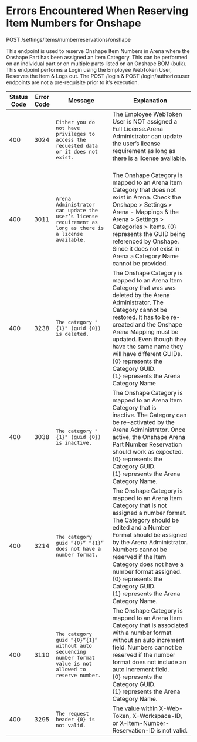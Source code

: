 # Errors Encountered When Reserving Item Numbers for Onshape
POST /settings/items/numberreservations/onshape

This endpoint is used to reserve Onshape Item Numbers in Arena where the Onshape Part has been assigned an Item Category.  This can be performed on an individual part or on multiple parts listed on an Onshape BOM \(bulk\). This endpoint performs a Login using the Employee WebToken User, Reserves the Item & Logs out. The POST /login & POST /login/authorizeuser endpoints are not a pre-requisite prior to it’s execution.


| Status Code  | Error Code  | Message  | Explanation  |
|  --- |  --- |  --- |  --- | 
| 400  | 3024  |  ```Either you do not have privileges to access the requested data or it does not exist.```    | The Employee WebToken User is NOT assigned a Full License.Arena Administrator can update the user’s license requirement as long as there is a license available. <br>      |
| 400  | 3011  |  ```Arena Administrator can update the user’s license requirement as long as there is a license available.```    | The Onshape Category is mapped to an Arena Item Category that does not exist in Arena. Check the Onshape &gt; Settings &gt; Arena - Mappings & the Arena &gt; Settings &gt; Categories &gt; Items. \{0\} represents the GUID being referenced by Onshape. Since it does not exist in Arena a Category Name cannot be provided.<br>   |
| 400  | 3238  |  ```The category "{1}" (guid {0}) is deleted.```    | The Onshape Category is mapped to an Arena Item Category that was was deleted by the Arena Administrator. The Category cannot be restored. It has to be re-created and the Onshape Arena Mapping must be updated. Even though they have the same name they will have different GUIDs.\{0\} represents the Category GUID.<br> \{1\} represents the Arena Category Name<br>   |
| 400  | 3038  |  ```The category "{1}" (guid {0}) is inactive.```    | The Onshape Category is mapped to an Arena Item Category that is inactive. The Category can be re-activated by the Arena Administrator. Once active, the Onshape Arena Part Number Reservation should work as expected.\{0\} represents the Category GUID.<br> \{1\} represents the Arena Category Name.<br>   |
| 400  | 3214  |  ```The category guid ”{0}” ”{1}” does not have a number format.```    | The Onshape Category is mapped to an Arena Item Category that is not assigned a number format. The Category should be edited and a Number Format should be assigned by the Arena Administrator. Numbers cannot be reserved if the Item Category does not have a number format assigned.<br> \{0\} represents the Category GUID.<br> \{1\} represents the Arena Category Name.<br>   |
| 400  | 3110  |  ```The category guid “{0}”{1}” without auto sequencing number format value is not allowed to reserve number.```    | The Onshape Category is mapped to an Arena Item Category that is associated with a number format without an auto increment field. Numbers cannot be reserved if the number format does not include an auto increment field. <br> \{0\} represents the Category GUID.<br> \{1\} represents the Arena Category Name.<br>   |
| 400  | 3295  |  ```The request header {0} is not valid.```    | The value within X-Web-Token, X-Workspace-ID, or X-Item-Number-Reservation-ID is not valid.  |


